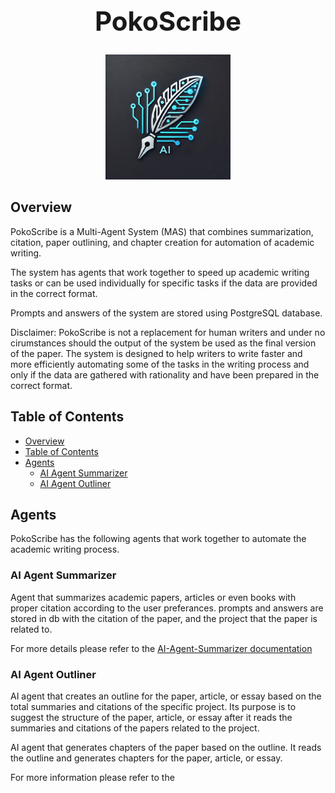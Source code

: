 <h1 align="center" style="font-size: 3em;">PokoScribe</h1>

<p align="center">
  <img src="images/logo.webp" alt="PokoScribe Logo" width="200">
</p>

## Overview

PokoScribe is a Multi-Agent System (MAS) that combines summarization, citation, paper outlining, and chapter creation for automation of academic writing.

The system has agents that work together to speed up academic writing tasks or can be used individually for specific tasks if the data are provided in the correct format.

Prompts and answers of the system are stored using PostgreSQL database.

Disclaimer: PokoScribe is not a replacement for human writers and under no cirumstances should the output of the system be used as the final version of the paper. The system is designed to help writers to write faster and more efficiently automating some of the tasks in the writing process and only if the data are gathered with rationality and have been prepared in the correct format.


## Table of Contents

- [Overview](#overview)
- [Table of Contents](#table-of-contents)
- [Agents](#agents)
  - [AI Agent Summarizer](#ai-agent-summarizer)
  - [AI Agent Outliner](#ai-agent-outliner)


## Agents

PokoScribe has the following agents that work together to automate the academic writing process.

### AI Agent Summarizer

Agent that summarizes academic papers, articles or even books with proper citation according to the user preferances. prompts and answers are stored in db with the citation of the paper, and the project that the paper is related to.

For more details please refer to the [AI-Agent-Summarizer documentation](docs/AI-Agent-Summarizer.md)

### AI Agent Outliner

AI agent that creates an outline for the paper, article, or essay based on the total summaries and citations of the specific project. Its purpose is to suggest the structure of the paper, article, or essay after it reads the summaries and citations of the papers related to the project.

AI agent that generates chapters of the paper based on the outline. It reads the outline and generates chapters for the paper, article, or essay.

For more information please refer to the 

